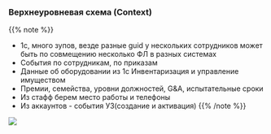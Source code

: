 ### Верхнеуровневая схема (Context)

{{% note %}}
- 1c, много зупов, везде разные guid у нескольких сотрудников может быть по совмещению несколько ФЛ в разных системах
- События по сотрудникам, по приказам
- Данные об оборудовании из 1с Инвентаризация и управление имуществом
- Премии, семейства, уровни должностей, G&A, испытательные сроки
- Из стафф берем место работы и телефоны
- Из аккаунтов - события УЗ(создание и активация)
{{% /note %}}


![](/images/data/diagrams/staff-core/Context.svg)